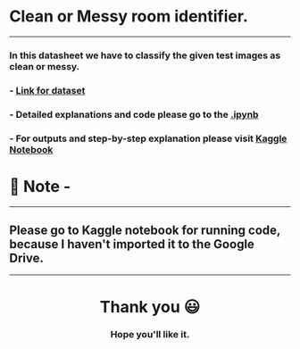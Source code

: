 # Clean or Messy room identifier.

<hr>

### In this datasheet we have to classify the given test images as clean or messy.

### - [Link for dataset](https://www.kaggle.com/cdawn1/messy-vs-clean-room)

### - Detailed explanations and code please go to the [.ipynb](https://github.com/aayushkumar20/Kaggle-datasets-based-models/blob/main/Clean%20or%20Messy%20room/Clean%20or%20Messy%20room%20identifier.ipynb)

### - For outputs and step-by-step explanation please visit [Kaggle Notebook](https://www.kaggle.com/aayushkumar20bcy/aayush-kumar-for-gdsc-club-vit-bhopal)

# 📝 Note -

<hr>

## Please go to Kaggle notebook for running code, because I haven't imported it to the Google Drive.

<hr>
<div align="center">

# Thank you 😃

### Hope you'll like it.

</div>
